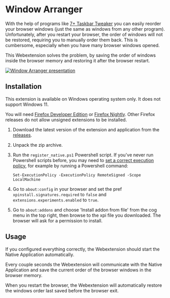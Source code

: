 # Window Arranger

With the help of programs like [7+ Taskbar Tweaker](https://rammichael.com/7-taskbar-tweaker) you can easily reorder your browser windows (just the same as windows from any other program). Unfortunately, after you restart your browser, the order of windows will not be restored, requiring you to manually order them back. This is cumbersome, especially when you have many browser windows opened.

This Webextension solves the problem, by saving the order of windows inside the browser memory and restoring it after the browser restart.

[![Window Arranger presentation](https://img.youtube.com/vi/Lrxn4mD0iqo/0.jpg)](https://youtu.be/Lrxn4mD0iqo)

## Installation

This extension is available on Windows operating system only. It does not support Windows 11.

You will need [Firefox Developer Edition](https://www.mozilla.org/en-US/firefox/developer/) or [Firefox Nightly](https://www.mozilla.org/en-US/firefox/nightly/). Other Firefox releases do not allow unsigned extensions to be installed.

1. Download the latest version of the extension and application from the [releases](https://github.com/pragacz/window-arranger-webext/releases/).
2. Unpack the zip archive.
3. Run the `register_native.ps1` Powershell script. If you've never run Powershell scripts before, you may need to [set a correct execution policy](https://docs.microsoft.com/en-us/powershell/module/microsoft.powershell.security/set-executionpolicy?view=powershell-7#example-1--set-an-execution-policy), for example by running a Powershell command:

	`Set-ExecutionPolicy -ExecutionPolicy RemoteSigned -Scope LocalMachine`
4. Go to `about:config` in your browser and set the pref `xpinstall.signatures.required` to `false` and `extensions.experiments.enabled` to `true`.
5. Go to `about:addons` and choose 'Install addon from file' from the cog menu in the top right, then browse to the xpi file you downloaded. The browser will ask for a permission to install.

## Usage

If you configured everything correctly, the Webextension should start the Native Application automatically.

Every couple seconds the Webextension will communicate with the Native Application and save the current order of the browser windows in the browser memory.

When you restart the browser, the Webextension will automatically restore the windows order last saved before the browser exit.
